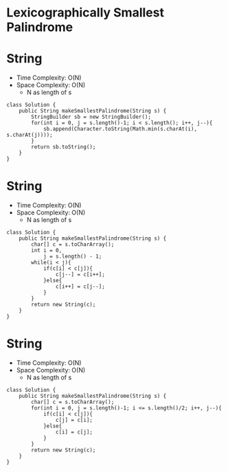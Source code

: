 # Lexicographically Smallest Palindrome
# String
* Time Complexity: O(N)
* Space Complexity: O(N)
	* N as length of s
```
class Solution {
    public String makeSmallestPalindrome(String s) {
        StringBuilder sb = new StringBuilder();
        for(int i = 0, j = s.length()-1; i < s.length(); i++, j--){
            sb.append(Character.toString(Math.min(s.charAt(i), s.charAt(j))));
        }
        return sb.toString();
    }
}
```
# String
* Time Complexity: O(N)
* Space Complexity: O(N)
	* N as length of s
```
class Solution {
    public String makeSmallestPalindrome(String s) {
        char[] c = s.toCharArray();
        int i = 0,
            j = s.length() - 1;
        while(i < j){
            if(c[i] < c[j]){
                c[j--] = c[i++];
            }else{
                c[i++] = c[j--];
            }
        }
        return new String(c);
    }
}
```
# String
* Time Complexity: O(N)
* Space Complexity: O(N)
	* N as length of s
```
class Solution {
    public String makeSmallestPalindrome(String s) {
        char[] c = s.toCharArray();
        for(int i = 0, j = s.length()-1; i <= s.length()/2; i++, j--){
            if(c[i] < c[j]){
                c[j] = c[i];
            }else{
                c[i] = c[j];
            }
        }
        return new String(c);
    }
}
```